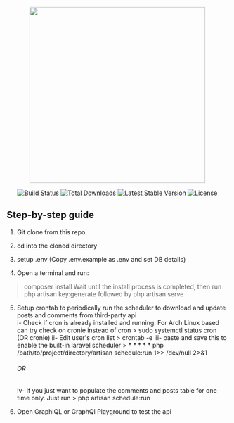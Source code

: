 <p align="center"><a href="https://laravel.com" target="_blank"><img src="https://raw.githubusercontent.com/laravel/art/master/logo-lockup/5%20SVG/2%20CMYK/1%20Full%20Color/laravel-logolockup-cmyk-red.svg" width="400"></a></p>

<p align="center">
<a href="https://travis-ci.org/laravel/framework"><img src="https://travis-ci.org/laravel/framework.svg" alt="Build Status"></a>
<a href="https://packagist.org/packages/laravel/framework"><img src="https://img.shields.io/packagist/dt/laravel/framework" alt="Total Downloads"></a>
<a href="https://packagist.org/packages/laravel/framework"><img src="https://img.shields.io/packagist/v/laravel/framework" alt="Latest Stable Version"></a>
<a href="https://packagist.org/packages/laravel/framework"><img src="https://img.shields.io/packagist/l/laravel/framework" alt="License"></a>
</p>

## Step-by-step guide

1. <p>Git clone from this repo</p>
2. <p>cd into the cloned directory</p>
3. <p>setup .env (Copy .env.example as .env and set DB details)</p>
4. <p>Open a terminal and run:
> composer install
Wait until the install process is completed, then run 
> php artisan key:generate
followed by
> php artisan serve</p>
5. <p>Setup crontab to periodically run the scheduler to download and update posts and comments from third-party api<br>
    i- Check if cron is already installed and running. For Arch Linux based can try check on cronie instead of cron
    > sudo systemctl status cron (OR cronie)
    ii- Edit user's cron list
    > crontab -e
    iii- paste and save this to enable the built-in laravel scheduler
    > * * * * * php /path/to/project/directory/artisan schedule:run 1>> /dev/null 2>&1
    <h6>OR</h6>
    iv- If you just want to populate the comments and posts table for one time only. Just run
    > php artisan schedule:run
    </p>
6. <p>Open GraphiQL or GraphQl Playground to test the api</p>
